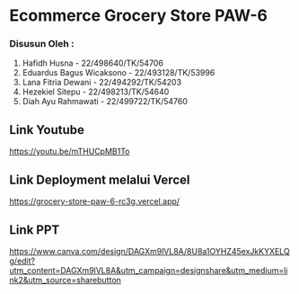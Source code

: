 # Ecommerce Grocery Store PAW-6

### Disusun Oleh :
1. Hafidh Husna - 22/498640/TK/54706
2. Eduardus Bagus Wicaksono - 22/493128/TK/53996
3. Lana Fitria Dewani - 22/494292/TK/54203
4. Hezekiel Sitepu - 22/498213/TK/54640
5. Diah Ayu Rahmawati - 22/499722/TK/54760

## Link Youtube
https://youtu.be/mTHUCpMB1To

## Link Deployment melalui Vercel
https://grocery-store-paw-6-rc3g.vercel.app/

## Link PPT
https://www.canva.com/design/DAGXm9lVL8A/8U8a1OYHZ45exJkKYXELQg/edit?utm_content=DAGXm9lVL8A&utm_campaign=designshare&utm_medium=link2&utm_source=sharebutton
